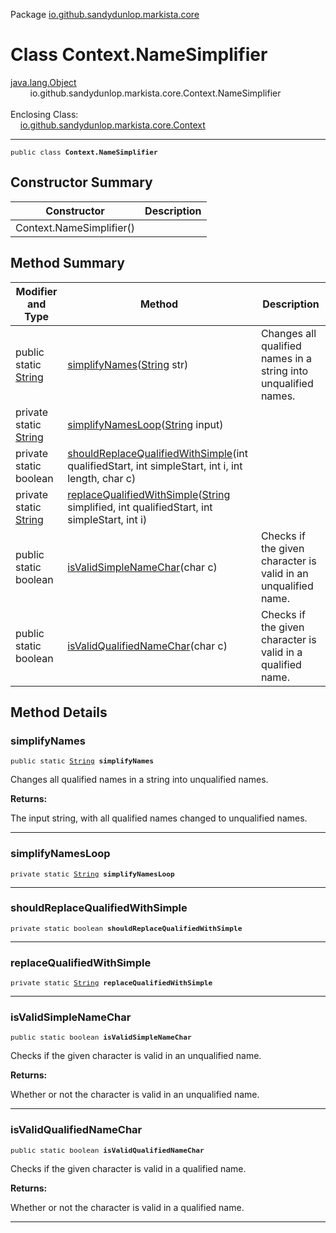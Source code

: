 Package [io.github.sandydunlop.markista.core](index.md)

# Class Context.NameSimplifier
[java.lang.Object](https://docs.oracle.com/en/java/javase/24/docs/api/java.base/java/lang/Object.html)<br/>
        io.github.sandydunlop.markista.core.Context.NameSimplifier<br/>
<br/>
Enclosing Class:<br/>
    [io.github.sandydunlop.markista.core.Context](Context.md)


----

<span style="font-family: monospace; font-size: 80%;">public class __Context.NameSimplifier__</span>


## Constructor Summary

| Constructor              | Description |
|--------------------------|-------------|
| Context.NameSimplifier() |             |

## Method Summary

| Modifier and Type                                                                                           | Method                                                                                                                                                                                                         | Description                                                     |
|-------------------------------------------------------------------------------------------------------------|----------------------------------------------------------------------------------------------------------------------------------------------------------------------------------------------------------------|-----------------------------------------------------------------|
| public static [String](https://docs.oracle.com/en/java/javase/24/docs/api/java.base/java/lang/String.html)  | [simplifyNames](#simplifynames)([String](https://docs.oracle.com/en/java/javase/24/docs/api/java.base/java/lang/String.html) str)                                                                              | Changes all qualified names in a string into unqualified names. |
| private static [String](https://docs.oracle.com/en/java/javase/24/docs/api/java.base/java/lang/String.html) | [simplifyNamesLoop](#simplifynamesloop)([String](https://docs.oracle.com/en/java/javase/24/docs/api/java.base/java/lang/String.html) input)                                                                    |                                                                 |
| private static boolean                                                                                      | [shouldReplaceQualifiedWithSimple](#shouldreplacequalifiedwithsimple)(int qualifiedStart, int simpleStart, int i, int length, char c)                                                                          |                                                                 |
| private static [String](https://docs.oracle.com/en/java/javase/24/docs/api/java.base/java/lang/String.html) | [replaceQualifiedWithSimple](#replacequalifiedwithsimple)([String](https://docs.oracle.com/en/java/javase/24/docs/api/java.base/java/lang/String.html) simplified, int qualifiedStart, int simpleStart, int i) |                                                                 |
| public static boolean                                                                                       | [isValidSimpleNameChar](#isvalidsimplenamechar)(char c)                                                                                                                                                        | Checks if the given character is valid in an unqualified name.  |
| public static boolean                                                                                       | [isValidQualifiedNameChar](#isvalidqualifiednamechar)(char c)                                                                                                                                                  | Checks if the given character is valid in a qualified name.     |

## Method Details

### simplifyNames

<span style="font-family: monospace; font-size: 80%;">public static [String](https://docs.oracle.com/en/java/javase/24/docs/api/java.base/java/lang/String.html) __simplifyNames__</span>

Changes all qualified names in a string into unqualified names.

**Returns:**

The input string, with all qualified names changed to unqualified names.


---

### simplifyNamesLoop

<span style="font-family: monospace; font-size: 80%;">private static [String](https://docs.oracle.com/en/java/javase/24/docs/api/java.base/java/lang/String.html) __simplifyNamesLoop__</span>




---

### shouldReplaceQualifiedWithSimple

<span style="font-family: monospace; font-size: 80%;">private static boolean __shouldReplaceQualifiedWithSimple__</span>




---

### replaceQualifiedWithSimple

<span style="font-family: monospace; font-size: 80%;">private static [String](https://docs.oracle.com/en/java/javase/24/docs/api/java.base/java/lang/String.html) __replaceQualifiedWithSimple__</span>




---

### isValidSimpleNameChar

<span style="font-family: monospace; font-size: 80%;">public static boolean __isValidSimpleNameChar__</span>

Checks if the given character is valid in an unqualified name.

**Returns:**

Whether or not the character is valid in an unqualified name.


---

### isValidQualifiedNameChar

<span style="font-family: monospace; font-size: 80%;">public static boolean __isValidQualifiedNameChar__</span>

Checks if the given character is valid in a qualified name.

**Returns:**

Whether or not the character is valid in a qualified name.


---

